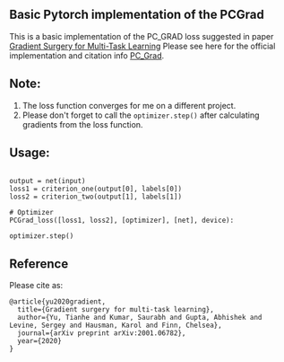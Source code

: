 ## Basic Pytorch implementation of the PCGrad

This is a basic implementation of the PC_GRAD loss suggested in paper [Gradient Surgery for Multi-Task Learning](https://arxiv.org/pdf/2001.06782.pdf) 
Please see here for the official implementation and citation info [PC_Grad](https://github.com/tianheyu927/PCGrad).

## Note: 
1) The loss function converges for me on a different project.
2) Please don't forget to call the ```optimizer.step()``` after calculating gradients from the loss function.

## Usage:

```

output = net(input)
loss1 = criterion_one(output[0], labels[0])
loss2 = criterion_two(output[1], labels[1])

# Optimizer 
PCGrad_loss([loss1, loss2], [optimizer], [net], device):

optimizer.step()
```

## Reference

Please cite as:

```
@article{yu2020gradient,
  title={Gradient surgery for multi-task learning},
  author={Yu, Tianhe and Kumar, Saurabh and Gupta, Abhishek and Levine, Sergey and Hausman, Karol and Finn, Chelsea},
  journal={arXiv preprint arXiv:2001.06782},
  year={2020}
}
```
